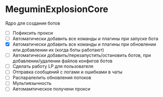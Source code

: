 # MeguminExplosionCore
Ядро для создания ботов

- [ ] Пофиксить прокси
- [ ] Автоматически добавить все команды и плагины при запуске бота
- [X] Автоматически добавить все команды и плагины при обновлении или добавлении их (когда боты работают)
- [ ] Автоматически добавить/перезапустить/остановить ботов, при добавлении/удалении файлов  конфигов ботов
- [ ] Сделать работу LP для пользователя
- [ ] Отправка сообщений с логами и ошибками в чаты
- [ ] Распаралелить обновления потоков
- [ ] Мультиязычность
- [ ] Автомамтическое получени прокси
